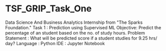 # TSF_GRIP_Task_One
Data Science And Business Analytics Internship from "The Sparks Foundation."
Task 1 : Prediction using Supervised ML
Objective: Predict the percentage of an student based on the no. of study hours.
Problem Statement : What will be predicted score if a student studies for 9.25 hrs/ day?
Language : Python
IDE : Jupyter Notebook
